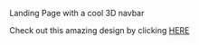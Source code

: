 Landing Page with a cool 3D navbar

Check out this amazing design by clicking [HERE](https://dragolite.github.io/3d_landing/)
